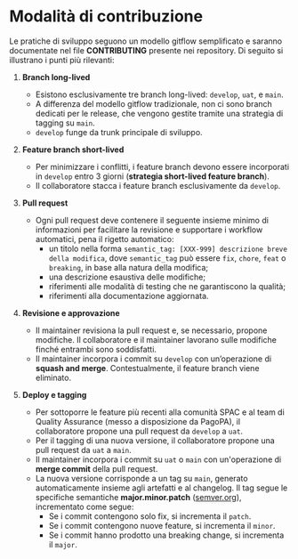 # Modalità di contribuzione

Le pratiche di sviluppo seguono un modello gitflow semplificato e saranno documentate nel file **CONTRIBUTING** presente nei repository. Di seguito si illustrano i punti più rilevanti:

1. **Branch long-lived**
   - Esistono esclusivamente tre branch long-lived: `develop`, `uat`, e `main`.
   - A differenza del modello gitflow tradizionale, non ci sono branch dedicati per le release, che vengono gestite tramite una strategia di tagging su `main`.
   - `develop` funge da trunk principale di sviluppo.

2. **Feature branch short-lived**
   - Per minimizzare i conflitti, i feature branch devono essere incorporati in `develop` entro 3 giorni (**strategia short-lived feature branch**).
   - Il collaboratore stacca i feature branch esclusivamente da `develop`.

3. **Pull request**
   - Ogni pull request deve contenere il seguente insieme minimo di informazioni per facilitare la revisione e supportare i workflow automatici, pena il rigetto automatico:
     - un titolo nella forma `semantic_tag: [XXX-999] descrizione breve della modifica`, dove `semantic_tag` può essere `fix`, `chore`, `feat` o `breaking`, in base alla natura della modifica;
     - una descrizione esaustiva delle modifiche;
     - riferimenti alle modalità di testing che ne garantiscono la qualità;
     - riferimenti alla documentazione aggiornata.

4. **Revisione e approvazione**
   - Il maintainer revisiona la pull request e, se necessario, propone modifiche. Il collaboratore e il maintainer lavorano sulle modifiche finché entrambi sono soddisfatti.
   - Il maintainer incorpora i commit su `develop` con un’operazione di **squash and merge**. Contestualmente, il feature branch viene eliminato.

5. **Deploy e tagging**
   - Per sottoporre le feature più recenti alla comunità SPAC e al team di Quality Assurance (messo a disposizione da PagoPA), il collaboratore propone una pull request da `develop` a `uat`.
   - Per il tagging di una nuova versione, il collaboratore propone una pull request da `uat` a `main`.
   - Il maintainer incorpora i commit su `uat` o `main` con un'operazione di **merge commit** della pull request.
   - La nuova versione corrisponde a un tag su `main`, generato automaticamente insieme agli artefatti e al changelog. Il tag segue le specifiche semantiche **major.minor.patch** ([semver.org](https://semver.org/)), incrementato come segue:
     - Se i commit contengono solo fix, si incrementa il `patch`.
     - Se i commit contengono nuove feature, si incrementa il `minor`.
     - Se i commit hanno prodotto una breaking change, si incrementa il `major`.
